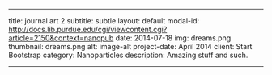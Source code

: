 
---
title: journal art 2
subtitle: subtle
layout: default
modal-id: http://docs.lib.purdue.edu/cgi/viewcontent.cgi?article=2150&context=nanopub
date: 2014-07-18
img: dreams.png
thumbnail: dreams.png
alt: image-alt
project-date: April 2014
client: Start Bootstrap
category: Nanoparticles
description: Amazing stuff and such.

---
